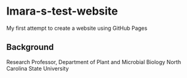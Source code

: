 # Imara-s-test-website
My first attempt to create a website using GitHub Pages
## Background
Research Professor, Department of Plant and Microbial Biology
North Carolina State University 
